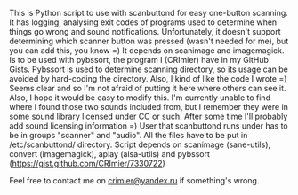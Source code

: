 This is Python script to use with scanbuttond for easy one-button scanning. It has logging, analysing exit codes of programs used to determine when things go wrong and sound notifications. Unfortunately, it doesn't support determining which scanner button was pressed (wasn't needed for me), but you can add this, you know =)
It depends on scanimage and imagemagick. Is to be used with pybssort, the program I (CRImier) have in my GitHub Gists. Pybssort is used to determine scanning directory, so its usage can be avoided by hard-coding the directory.
Also, I kind of like the code I wrote =) Seems clear and so I'm not afraid of putting it here where others can see it. Also, I hope it would be easy to modify this.
I'm currently unable to find where I found those two sounds included from, but I remember they were in some sound library licensed under CC or such. After some time I'll probably add sound licensing information =) 
User that scanbuttond runs under has to be in groups "scanner" and "audio".
All the files have to be put in /etc/scanbuttond/ directory.
Script depends on scanimage (sane-utils), convert (imagemagick), aplay (alsa-utils) and pybssort (https://gist.github.com/CRImier/7330722) 

Feel free to contact me on crimier@yandex.ru if something's wrong.
